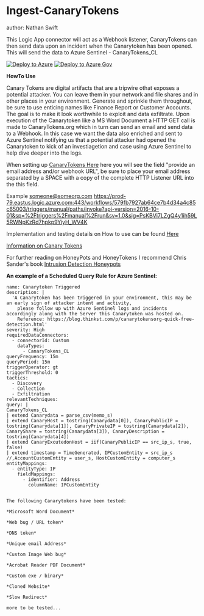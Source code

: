 # Ingest-CanaryTokens
author: Nathan Swift

This Logic App connector will act as a Webhook listener, CanaryTokens can then send data upon an incident when the Canarytoken has been opened. This will send the data to Azure Sentinel - CanaryTokens_CL

[![Deploy to Azure](https://aka.ms/deploytoazurebutton)](https://portal.azure.com/#create/Microsoft.Template/uri/https%3A%2F%2Fraw.githubusercontent.com%2FAzure%2FAzure-Sentinel%2Fmaster%2FPlaybooks%2FIngest-CanaryTokens%2Fazuredeploy.json)
[![Deploy to Azure Gov](https://aka.ms/deploytoazuregovbutton)](https://portal.azure.us/#create/Microsoft.Template/uri/https%3A%2F%2Fraw.githubusercontent.com%2FAzure%2FAzure-Sentinel%2Fmaster%2FPlaybooks%2FIngest-CanaryTokens%2Fazuredeploy.json)

**HowTo Use**

Canary Tokens are digital artifacts that are a tripwire othat exposes a potential attacker. You can leave them in your network and file shares and in other places in your environment. Generate and sprinkle them throughout, be sure to use enticing names like Finance Report or Customer Accounts. The goal is to make it look worthwhile to exploit and data exfiltrate. Upon execution of the Canarytoken like a MS Word Document a HTTP GET call is made to CanaryTokens.org which in turn can send an email and send data to a Webhook. In this case we want the data also enriched and sent to Azure Sentinel notifying us that a potential attacker had opened the Canarytoken to kick of an investiagetion and case using Azure Sentinel to help dive deeper into the logs.

When setting up [CanaryTokens Here](https://www.canarytokens.org/generate "CanaryTokens Here") here you will see the field "provide an email address and/or webhook URL", be sure to place your email address separated by a SPACE with a copy of the complete HTTP Listener URL into the this field.

Example someone@someorg.com https://prod-79.eastus.logic.azure.com:443/workflows/579fb7927ab64ce7b4d34a4c85c65003/triggers/manual/paths/invoke?api-version=2016-10-01&sp=%2Ftriggers%2Fmanual%2Frun&sv=1.0&sig=PsKBVi7LZgQ4y1ih59L5RWNpKzRd7hpkp9YiyH_WV4K


Implementation and testing details on How to use can be found [Here](https://techcommunity.microsoft.com/t5/azure-sentinel/how-to-setup-a-canarytoken-and-receive-incident-alerts-on-azure/ba-p/1964076 "Here")

[Information on Canary Tokens](https://docs.canarytokens.org/guide/ "Information on Canary Tokens")

For further reading on HoneyPots and HoneyTokens I recommend Chris Sander's book [Intrusion Detection Honeypots](https://chrissanders.org/2020/09/idh-release/ "Intrusion Detection Honeypots")

**An example of a Scheduled Query Rule for Azure Sentinel:**

```id: 27dda424-1dbe-4236-9dd5-c484b23111a5
name: Canarytoken Triggered
description: |
  'A Canarytoken has been triggered in your environment, this may be an early sign of attacker intent and activity,
    please follow up with Azure Sentinel logs and incidents accordingly along with the Server this Canarytoken was hosted on.
    Reference: https://blog.thinkst.com/p/canarytokensorg-quick-free-detection.html'
severity: High
requiredDataConnectors:
  - connectorId: Custom
    dataTypes:
      - CanaryTokens_CL
queryFrequency: 15m
queryPeriod: 15m
triggerOperator: gt
triggerThreshold: 0
tactics:
  - Discovery
  - Collection
  - Exfiltration
relevantTechniques:
query: |
CanaryTokens_CL
| extend Canarydata = parse_csv(memo_s)
| extend CanaryHost = tostring(Canarydata[0]), CanaryPublicIP = tostring(Canarydata[1]), CanaryPrivateIP = tostring(Canarydata[2]), CanaryShare = tostring(Canarydata[3]), CanaryDescription = tostring(Canarydata[4])
| extend CanaryExcutedonHost = iif(CanaryPublicIP == src_ip_s, true, false)
| extend timestamp = TimeGenerated, IPCustomEntity = src_ip_s //,AccountCustomEntity = user_s, HostCustomEntity = computer_s
entityMappings:
  - entityType: IP
    fieldMappings:
      - identifier: Address
        columnName: IPCustomEntity


The following Canarytokens have been tested:

*Microsoft Word Document*

*Web bug / URL token*

*DNS token*

*Unique email Address*

*Custom Image Web bug*

*Acrobat Reader PDF Document*

*Custom exe / binary*

*Cloned Website*

*Slow Redirect*

more to be tested...
